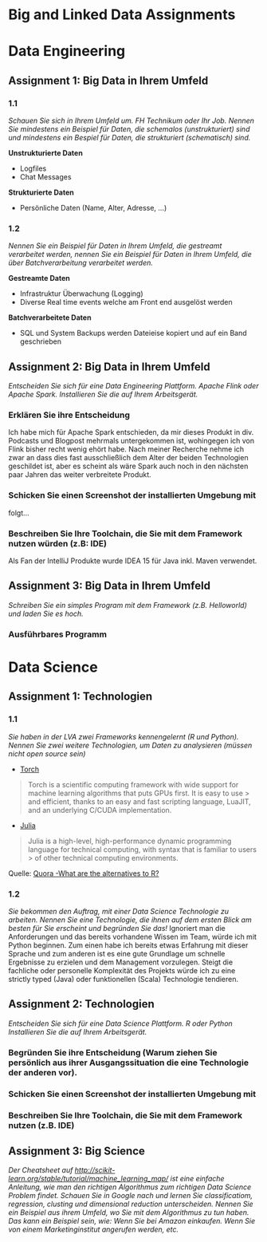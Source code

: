 # Big and Linked Data Assignments

# Data	Engineering
## Assignment	1: Big	Data in	Ihrem	Umfeld
### 1.1
_Schauen Sie sich in Ihrem Umfeld um. FH Technikum oder Ihr Job. Nennen Sie mindestens ein
Beispiel für Daten, die schemalos (unstrukturiert) sind und mindestens ein Bespiel für Daten, die
strukturiert (schematisch) sind._

**Unstrukturierte Daten**
* Logfiles
* Chat Messages

**Strukturierte Daten**
* Persönliche Daten (Name, Alter, Adresse, ...)

### 1.2
_Nennen Sie ein Beispiel für Daten in Ihrem Umfeld, die gestreamt verarbeitet werden, nennen Sie ein
Beispiel für Daten in Ihrem Umfeld, die über Batchverarbeitung verarbeitet werden._

**Gestreamte Daten**
* Infrastruktur Überwachung (Logging)
* Diverse Real time events welche am Front end ausgelöst werden 

**Batchverarbeitete Daten**
* SQL und System Backups werden Dateieise kopiert und auf ein Band geschrieben

## Assignment	2: Big	Data in	Ihrem	Umfeld
_Entscheiden Sie sich für eine Data Engineering Plattform. Apache Flink oder Apache Spark.
Installieren Sie die auf Ihrem Arbeitsgerät._
### Erklären Sie ihre Entscheidung
Ich habe mich für Apache Spark entschieden, da mir dieses Produkt in div. Podcasts und Blogpost mehrmals untergekommen ist, wohingegen ich von Flink bisher recht wenig ehört habe. Nach meiner Recherche nehme ich zwar an dass dies fast ausschließlich dem Alter der beiden Technologien geschildet ist, aber es scheint als wäre Spark auch noch in den nächsten paar Jahren das weiter verbreitete Produkt.
### Schicken Sie einen Screenshot der installierten Umgebung mit
folgt...
### Beschreiben Sie Ihre Toolchain, die Sie mit dem Framework nutzen würden (z.B: IDE)
Als Fan der IntelliJ Produkte wurde IDEA 15 für Java inkl. Maven verwendet.

## Assignment	3: Big	Data in	Ihrem	Umfeld
_Schreiben Sie ein simples Program mit dem Framework (z.B. Helloworld) und laden Sie es hoch._
### Ausführbares Programm

# Data	Science
## Assignment	1: Technologien
### 1.1
_Sie haben in der LVA zwei Frameworks kennengelernt (R und Python). Nennen Sie zwei weitere
Technologien, um Daten zu analysieren (müssen nicht open source sein)_

* [Torch](http://torch.ch/)
> Torch is a scientific computing framework with wide support for machine learning algorithms that puts GPUs first. It is easy to use > and efficient, thanks to an easy and fast scripting language, LuaJIT, and an underlying C/CUDA implementation.

* [Julia](http://julialang.org/)
> Julia is a high-level, high-performance dynamic programming language for technical computing, with syntax that is familiar to users > of other technical computing environments.

Quelle: [Quora -What are the alternatives to R?](https://www.quora.com/What-are-the-alternatives-to-R) 
### 1.2
_Sie bekommen den Auftrag, mit einer Data Science Technologie zu arbeiten. Nennen Sie eine
Technologie, die ihnen auf dem ersten Blick am besten für Sie erscheint und begründen Sie das!_
Ignoriert man die Anforderungen und das bereits vorhandene Wissen im Team, würde ich mit Python beginnen. Zum einen habe ich bereits etwas Erfahrung mit dieser Sprache und zum anderen ist es eine gute Grundlage um schnelle Ergebnisse zu erzielen und dem Management vorzulegen. Steigt die fachliche oder personelle Komplexität des Projekts würde ich zu eine strictly typed (Java) oder funktionellen (Scala) Technologie tendieren.

## Assignment	2: Technologien
_Entscheiden Sie sich für eine Data Science Plattform. R oder Python
Installieren Sie die auf Ihrem Arbeitsgerät._
### Begründen Sie ihre Entscheidung (Warum ziehen Sie persönlich aus ihrer Ausgangssituation die eine Technologie der anderen vor).
### Schicken Sie einen Screenshot der installierten Umgebung mit
### Beschreiben Sie Ihre Toolchain, die Sie mit dem Framework nutzen (z.B. IDE)

## Assignment	3: Big	Science
_Der Cheatsheet auf http://scikit-learn.org/stable/tutorial/machine_learning_map/ ist eine einfache
Anleitung, wie man den richtigen Algorithmus zum richtigen Data Science Problem findet.
Schauen Sie in Google nach und lernen Sie classificatiom, regression, clusting und dimensional
reduction unterscheiden.
Nennen Sie ein Beispiel aus ihrem Umfeld, wo Sie mit dem Algorithmus zu tun haben. Das kann ein
Beispiel sein, wie: Wenn Sie bei Amazon einkaufen. Wenn Sie von einem Marketinginstitut angerufen
werden, etc._
